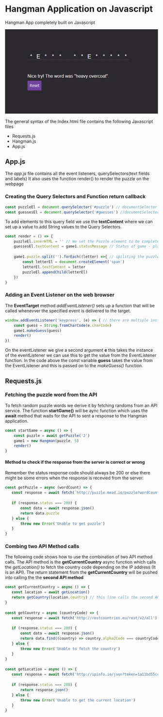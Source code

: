 # Hangman Application on Javascript
 Hangman App completely built on Javascript 
 
 <img src="images/cover.jpg">
 
 
The general syntax of the Index.html file contains the following Javascript files 

- Requests.js
- Hangman.js
- App.js



## App.js
The *app.js* file contains all the event listeners, querySelectors(text fields and labels)
It also uses the function render() to render the puzzle on the webpage 

### Creating the Query Selectors and Function return callback 
```javascript
const puzzleEl = document.querySelector('#puzzle') // documentSelector for puzzles i.e A_B__D_E
const guessesEl = document.querySelector('#guesses') //documentSelector for guesses made

```
To add elements to this query field we use the **textContent** where we can set up a value to add String values 
to the Query Selectors.
```javascript
const render = () => {
    puzzleEl.innerHTML = '' // We set the Puzzle element to be completely empty 
    guessesEl.textContent = game1.statusMessage // Status of game - playing, won , game over

    game1.puzzle.split('').forEach((letter) =>{ // spiliting the puzzle words into different sets of words
        const letterEl = document.createElement('span')
        letterEl.textContent = letter
        puzzleEl.appendChild(letterEl)
    }) 
}


```

### Adding an Event Listener on the web browser
The **EventTarget** method *addEventListener()* sets up a function that will be called whenevver the specified event is delivered to the target.

```javascript
window.addEventListener('keypress', (e) => { // there are multiple instances of the eventListener not just keypress 
    const guess = String.fromCharCode(e.charCode)
    game1.makeGuess(guess)
    render()
})
```
On the eventListener we give a second argument **e** this takes the instance of the eventListener we can use this to get the value from the EventListener function. In the code above the const variable **guess** takes the value from the EventListener and this is passed on to the *makeGuess()* function.

## Requests.js

### Fetching the puzzle word from the API
To fetch random puzzle words we derive it by fetching randoms from an API service. The function **startGame()** will be aync function which uses the **await** method that waits for the API to sent a response to the Hangman application. 
```javascript
const startGame = async () => {
    const puzzle = await getPuzzle('2')
    game1 = new Hangman(puzzle, 5)
    render()
}
```
#### Method to check if the response from the server is correct or wrong
Remember the status response code should always be 200 or else there might be some errors when the response is recevied from the server.

```javascript
const getPuzzle = async (wordCount) => {
   const response = await fetch(`http://puzzle.mead.io/puzzle?wordCount=${wordCount}`)
   
   if (response.status === 200) {
       const data = await response.json()
       return data.puzzle
   } else {
       throw new Error('Unable to get puzzle')
   }
}
```

### Combing two API Method calls 
The following code shows how to use the combination of two API method calls. The API method is the **getCurrentCountry** async function which calls the *getLocation()* to fetch the country code depending on the IP address (It is an API). The return statement from the **getCurrentCountry**  will be pushed into calling the the **second API method** 

```javascript 
const getCurrentCountry = async () => {
   const location = await getLocation()
   return getCountry(location.country) // this line calls the second API Method 
}

const getCountry = async (countryCode) => {
   const response = await fetch('http://restcountries.eu/rest/v2/all')

   if (response.status === 200) {
       const data = await response.json()
       return data.find((country) => country.alpha2Code === countryCode)
   } else {
       throw new Error('Unable to fetch the country')
   }
}

const getLocation = async () => {
   const response = await fetch('http://ipinfo.io/json?token=1a11bd55cc8f9c')

   if (response.status === 200) {
       return response.json()
   } else {
       throw new Error('Unable to get the current location')
   }
}


```
  


